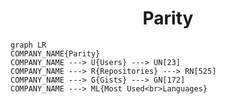 <h1 align="center">Parity</h1>

```mermaid
graph LR
COMPANY_NAME{Parity}
COMPANY_NAME ---> U{Users} ---> UN[23]
COMPANY_NAME ---> R{Repositories} ---> RN[525]
COMPANY_NAME ---> G{Gists} ---> GN[172]
COMPANY_NAME ---> ML{Most Used<br>Languages}
```
